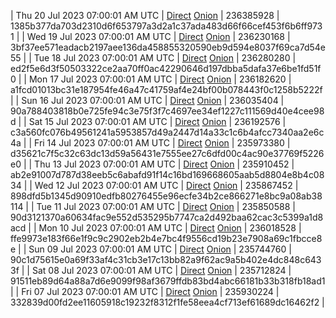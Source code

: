 | Thu 20 Jul 2023 07:00:01 AM UTC | [Direct](https://oshi.at/KkAv) [Onion](http://5ety7tpkim5me6eszuwcje7bmy25pbtrjtue7zkqqgziljwqy3rrikqd.onion/KkAv) | 236385928 | 1385b377da703d2310d6f653797a3d2a1c37ada483d66f66cef453f6b6ff9731 | 
| Wed 19 Jul 2023 07:00:01 AM UTC | [Direct](https://oshi.at/Essf) [Onion](http://5ety7tpkim5me6eszuwcje7bmy25pbtrjtue7zkqqgziljwqy3rrikqd.onion/Essf) | 236230168 | 3bf37ee571eadacb2197aee136da458855320590eb9d594e8037f69ca7d54e55 | 
| Tue 18 Jul 2023 07:00:01 AM UTC | [Direct](https://oshi.at/QTuh) [Onion](http://5ety7tpkim5me6eszuwcje7bmy25pbtrjtue7zkqqgziljwqy3rrikqd.onion/QTuh) | 236280280 | ed2f5e6d3f50503322ce2aa70ff0ac42290646d197dbba5dafa37e6be1fd51f0 | 
| Mon 17 Jul 2023 07:00:01 AM UTC | [Direct](https://oshi.at/xFfk) [Onion](http://5ety7tpkim5me6eszuwcje7bmy25pbtrjtue7zkqqgziljwqy3rrikqd.onion/xFfk) | 236182620 | a1fcd01013bc31e187954fe46a47c41759af4e24bf00b078443f0c1258b5222f | 
| Sun 16 Jul 2023 07:00:01 AM UTC | [Direct](https://oshi.at/UVMu) [Onion](http://5ety7tpkim5me6eszuwcje7bmy25pbtrjtue7zkqqgziljwqy3rrikqd.onion/UVMu) | 236035404 | 90a788403818b0e725fe94c3e75f3f7c4697ee34ef1227c111569d40e4cee98d | 
| Sat 15 Jul 2023 07:00:01 AM UTC | [Direct](https://oshi.at/ErFZ) [Onion](http://5ety7tpkim5me6eszuwcje7bmy25pbtrjtue7zkqqgziljwqy3rrikqd.onion/ErFZ) | 236192576 | c3a560fc076b49561241a5953857d49a2447d14a33c1c6b4afcc7340aa2e6c4a | 
| Fri 14 Jul 2023 07:00:01 AM UTC | [Direct](https://oshi.at/NQsW) [Onion](http://5ety7tpkim5me6eszuwcje7bmy25pbtrjtue7zkqqgziljwqy3rrikqd.onion/NQsW) | 235973380 | d35621c7f5c32c63dc13d59a56431e7555ee27c6dfd00c4ac90e37769f5226e0 | 
| Thu 13 Jul 2023 07:00:01 AM UTC | [Direct](https://oshi.at/meMd) [Onion](http://5ety7tpkim5me6eszuwcje7bmy25pbtrjtue7zkqqgziljwqy3rrikqd.onion/meMd) | 235910452 | ab2e91007d787d38eeb5c6abafd91f14c16bd169668605aab5d8804e8b4c0834 | 
| Wed 12 Jul 2023 07:00:01 AM UTC | [Direct](https://oshi.at/bZHV) [Onion](http://5ety7tpkim5me6eszuwcje7bmy25pbtrjtue7zkqqgziljwqy3rrikqd.onion/bZHV) | 235867452 | 898dfd5b1345d90910edfb80276455e96ecfe34b2ce866271e8bc9a08ab38114 | 
| Tue 11 Jul 2023 07:00:01 AM UTC | [Direct](https://oshi.at/dAvh) [Onion](http://5ety7tpkim5me6eszuwcje7bmy25pbtrjtue7zkqqgziljwqy3rrikqd.onion/dAvh) | 235850588 | 90d3121370a60634fac9e552d535295b7747ca2d492baa62cac3c5399a1d8acd | 
| Mon 10 Jul 2023 07:00:01 AM UTC | [Direct](https://oshi.at/QPUq) [Onion](http://5ety7tpkim5me6eszuwcje7bmy25pbtrjtue7zkqqgziljwqy3rrikqd.onion/QPUq) | 236018528 | ffe9973e183f66e1f9c9c2902eb2b4e7bc4f9556cd19b23e7908a69c1fbcce8e | 
| Sun 09 Jul 2023 07:00:01 AM UTC | [Direct](https://oshi.at/NeLt) [Onion](http://5ety7tpkim5me6eszuwcje7bmy25pbtrjtue7zkqqgziljwqy3rrikqd.onion/NeLt) | 235744760 | 90c1d75615e0a69f33af4c31cb3e17c13bb82a9f62ac9a5b402e4dc848c6433f | 
| Sat 08 Jul 2023 07:00:01 AM UTC | [Direct](https://oshi.at/ntCK) [Onion](http://5ety7tpkim5me6eszuwcje7bmy25pbtrjtue7zkqqgziljwqy3rrikqd.onion/ntCK) | 235712824 | 91511eb89d64a88a7d6e9099f98af3679ffdb83bd4abc66181b33b318fb18ad1 | 
| Fri 07 Jul 2023 07:00:01 AM UTC | [Direct](https://oshi.at/iybQ) [Onion](http://5ety7tpkim5me6eszuwcje7bmy25pbtrjtue7zkqqgziljwqy3rrikqd.onion/iybQ) | 235930224 | 332839d00fd2ee11605918c19232f8312f1fe58eea4cf713ef61689dc16462f2 | 
